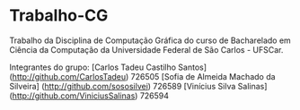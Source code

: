 # Trabalho-CG
Trabalho da Disciplina de Computação Gráfica do curso de Bacharelado em Ciência da Computação da Universidade Federal de São Carlos - UFSCar.

Integrantes do grupo:
[Carlos Tadeu Castilho Santos] (http://github.com/CarlosTadeu)        726505
[Sofia de Almeida Machado da Silveira] (http://github.com/sososilvei) 726589
[Vinícius Silva Salinas]  (http://github.com/ViniciusSalinas)         726594
